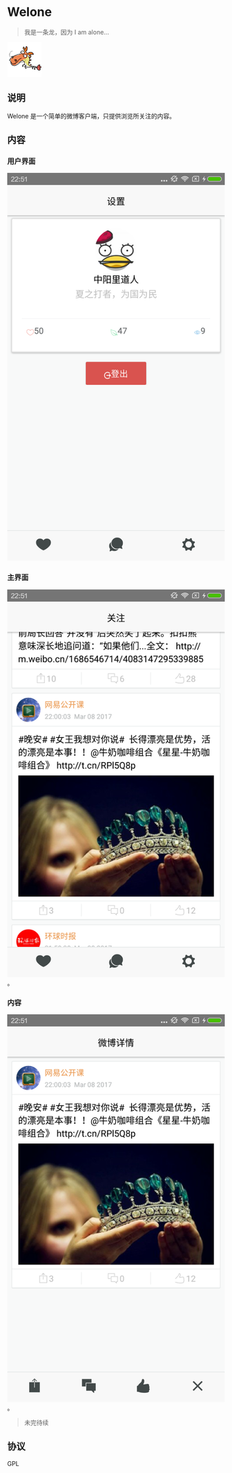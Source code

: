 # Welone 

> 我是一条龙，因为 I am alone...   

![welone](https://github.com/ITanCh/Welone/blob/master/readme/long%4080x80.png)

## 说明 

Welone 是一个简单的微博客户端，只提供浏览所关注的内容。   

## 内容   

### 用户界面  
![用户](https://github.com/ITanCh/Welone/blob/master/readme/welone_3.png)

### 主界面
![主界面](https://github.com/ITanCh/Welone/blob/master/readme/welone_1.png) 。

### 内容   
![主界面](https://github.com/ITanCh/Welone/blob/master/readme/welone_2.png) 。

> 未完待续  

## 协议  

GPL